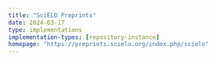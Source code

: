 ```yaml
---
title: "SciELO Preprints"
date: 2024-03-17
type: implementations
implementation-types: [repository-instance]
homepage: "https://preprints.scielo.org/index.php/scielo"
---
```


